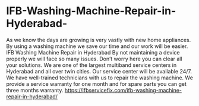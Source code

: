 # IFB-Washing-Machine-Repair-in-Hyderabad-
As we know the days are growing is very vastly with new home appliances. By using a washing machine we save our time and our work will be easier. IFB Washing Machine Repair in Hyderabad By not maintaining a device properly we will face so many issues. Don’t worry here you can clear all your solutions. We are one of the largest multiband service centers in Hyderabad and all over twin cities.  Our service center will be available 24/7. We have well-trained technicians with us to repair the washing machine. We provide a service warranty for one month and for spare parts you can get three months warranty. https://ifbservicefix.com/ifb-washing-machine-repair-in-hyderabad/
